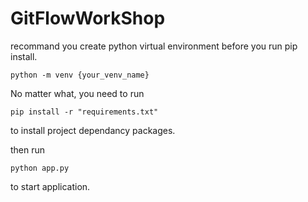 # GitFlowWorkShop

recommand you create python virtual environment before you run pip install.

`python -m venv {your_venv_name}`

No matter what, you need to run

`pip install -r "requirements.txt"`

to install project dependancy packages.


then run

`python app.py`

to start application.
